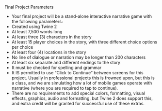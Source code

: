 Final Project Parameters
	
- Your final project will be a stand-alone interactive narrative game with the following parameters:
- Created using Twine 2
- At least 7,500 words long
- At least three (3) characters in the story
- At least 15 player choices in the story, with three different choice options per choice
- At least four (4) locations in the story
- No line of dialogue or narration may be longer than 200 characters
- At least six separate and different endings to the story
- It must be checked for spelling and grammar
- It IS permitted to use “Click to Continue” between screens for this project. Usually in professional projects this is frowned upon, but this is a class, and we are simulating how a lot of mobile games operate with narrative (where you are required to tap to continue).
- There are no requirements to add special colors, formatting, visual effects, graphics, audio and formatting, but Twine 2 does support this, and extra credit will be granted for successful use of these extras.
